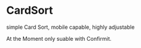 CardSort
========

simple Card Sort, mobile capable, highly adjustable

At the Moment only suable with Confirmit.
